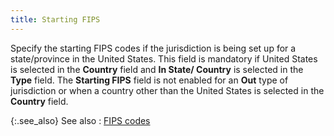 ```yaml
---
title: Starting FIPS
---
```



Specify the starting FIPS codes if the jurisdiction is being set up  for a state/province in the United States. This field is mandatory if  United States is selected in the **Country**  field and **In State/ Country** is  selected in the **Type** field. The  **Starting FIPS** field is not enabled  for an **Out** type of jurisdiction  or when a country other than the United States is selected in the **Country** field.


{:.see_also}
See also
: [FIPS  codes](JavaScript:RelatedTopics1.Click())<!--Metadata type="DesignerControl" startspan
<object CLASSID="clsid:ADB880A6-D8FF-11CF-9377-00AA003B7A11"
	ID=RelatedTopics1
	TYPE="application/x-oleobject">
</object>-->

<object classid="clsid:ADB880A6-D8FF-11CF-9377-00AA003B7A11" id="RelatedTopics1" type="application/x-oleobject"> 
 <param name="Command" value="Related Topics">
<param name="Window" value="second">
<param name="Item1" value="FIPS codes;{{site.sc_chm}}/options/sales-tax/tax-jurisdictions/jurisdiction-details/fips_codes.html">
</object><!--Metadata type="DesignerControl" endspan-->

